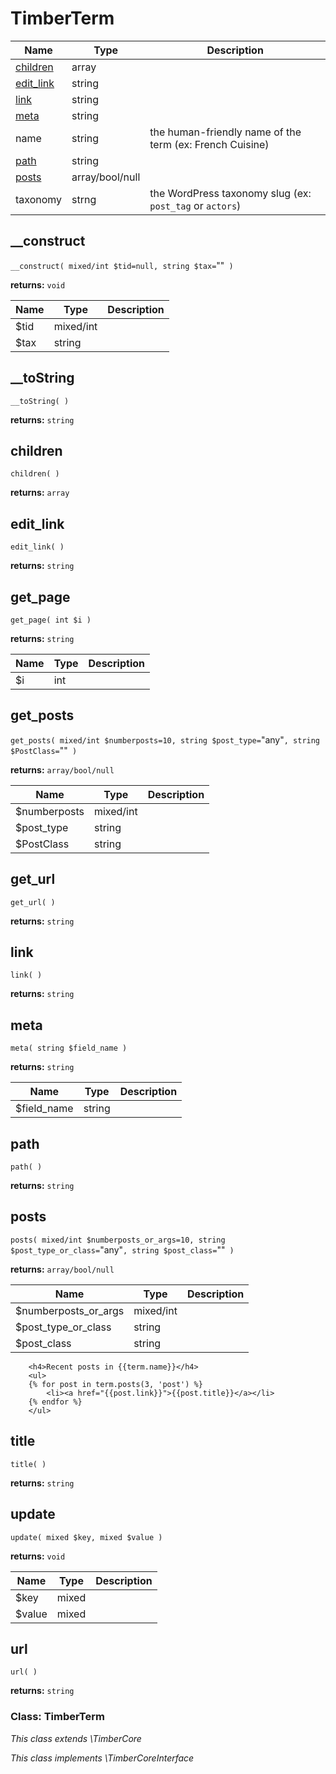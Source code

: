 
# TimberTerm




Name | Type | Description
---- | ---- | -----------
[children](#children) | array | 
[edit_link](#edit_link) | string | 
[link](#link) | string | 
[meta](#meta) | string | 
name | string | the human-friendly name of the term (ex: French Cuisine)
[path](#path) | string | 
[posts](#posts) | array/bool/null | 
taxonomy | strng | the WordPress taxonomy slug (ex: `post_tag` or `actors`)

## __construct
`__construct( mixed/int $tid=null, string $tax=`""` )`

**returns:** `void`



Name | Type | Description
---- | ---- | -----------
$tid | mixed/int | 
$tax | string | 


## __toString
`__toString( )`

**returns:** `string`




## children
`children( )`

**returns:** `array`




## edit_link
`edit_link( )`

**returns:** `string`




## get_page
`get_page( int $i )`

**returns:** `string`



Name | Type | Description
---- | ---- | -----------
$i | int | 


## get_posts
`get_posts( mixed/int $numberposts=10, string $post_type=`"any"`, string $PostClass=`""` )`

**returns:** `array/bool/null`



Name | Type | Description
---- | ---- | -----------
$numberposts | mixed/int | 
$post_type | string | 
$PostClass | string | 


## get_url
`get_url( )`

**returns:** `string`




## link
`link( )`

**returns:** `string`




## meta
`meta( string $field_name )`

**returns:** `string`



Name | Type | Description
---- | ---- | -----------
$field_name | string | 


## path
`path( )`

**returns:** `string`




## posts
`posts( mixed/int $numberposts_or_args=10, string $post_type_or_class=`"any"`, string $post_class=`""` )`

**returns:** `array/bool/null`



Name | Type | Description
---- | ---- | -----------
$numberposts_or_args | mixed/int | 
$post_type_or_class | string | 
$post_class | string | 

```twig
	<h4>Recent posts in {{term.name}}</h4>
	<ul>
	{% for post in term.posts(3, 'post') %}
	    <li><a href="{{post.link}}">{{post.title}}</a></li>
	{% endfor %}
	</ul>
```
## title
`title( )`

**returns:** `string`




## update
`update( mixed $key, mixed $value )`

**returns:** `void`



Name | Type | Description
---- | ---- | -----------
$key | mixed | 
$value | mixed | 


## url
`url( )`

**returns:** `string`





### Class: TimberTerm



*This class extends \TimberCore*

*This class implements \TimberCoreInterface*

